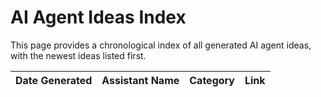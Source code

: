 # AI Agent Ideas Index

This page provides a chronological index of all generated AI agent ideas, with the newest ideas listed first.

| Date Generated | Assistant Name | Category | Link |
|----------------|----------------|----------|------|